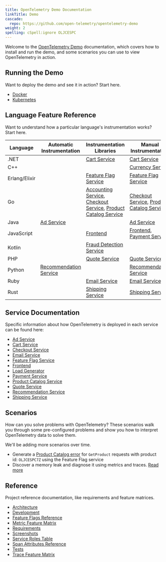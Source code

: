 ```yaml
---
title: OpenTelemetry Demo Documentation
linkTitle: Demo
cascade:
  repo: https://github.com/open-telemetry/opentelemetry-demo
weight: 2
spelling: cSpell:ignore OLJCESPC
---
```


Welcome to the [OpenTelemetry Demo](/ecosystem/demo/) documentation, which
covers how to install and run the demo, and some scenarios you can use to view
OpenTelemetry in action.

## Running the Demo

Want to deploy the demo and see it in action? Start here.

- [Docker](docker-deployment/)
- [Kubernetes](kubernetes-deployment/)

## Language Feature Reference

Want to understand how a particular language's instrumentation works? Start
here.

| Language      | Automatic Instrumentation                          | Instrumentation Libraries                                                                                                                | Manual Instrumentation                                                                       |
| ------------- | -------------------------------------------------- | ---------------------------------------------------------------------------------------------------------------------------------------- | -------------------------------------------------------------------------------------------- |
| .NET          |                                                    | [Cart Service](services/cart/)                                                                                                           | [Cart Service](services/cart/)                                                               |
| C++           |                                                    |                                                                                                                                          | [Currency Service](services/currency/)                                                       |
| Erlang/Elixir |                                                    | [Feature Flag Service](services/feature-flag/)                                                                                           | [Feature Flag Service](services/feature-flag/)                                               |
| Go            |                                                    | [Accounting Service](services/accounting/), [Checkout Service](services/checkout/), [Product Catalog Service](services/product-catalog/) | [Checkout Service](services/checkout/), [Product Catalog Service](services/product-catalog/) |
| Java          | [Ad Service](services/ad/)                         |                                                                                                                                          | [Ad Service](services/ad/)                                                                   |
| JavaScript    |                                                    | [Frontend](services/frontend/)                                                                                                           | [Frontend](services/frontend/), [Payment Service](services/payment/)                         |
| Kotlin        |                                                    | [Fraud Detection Service](services/fraud-detection/)                                                                                     |                                                                                              |
| PHP           |                                                    | [Quote Service](services/quote/)                                                                                                         | [Quote Service](services/quote/)                                                             |
| Python        | [Recommendation Service](services/recommendation/) |                                                                                                                                          | [Recommendation Service](services/recommendation/)                                           |
| Ruby          |                                                    | [Email Service](services/email/)                                                                                                         | [Email Service](services/email/)                                                             |
| Rust          |                                                    | [Shipping Service](services/shipping/)                                                                                                   | [Shipping Service](services/shipping/)                                                       |

## Service Documentation

Specific information about how OpenTelemetry is deployed in each service can be
found here:

- [Ad Service](services/ad/)
- [Cart Service](services/cart/)
- [Checkout Service](services/checkout/)
- [Email Service](services/email/)
- [Feature Flag Service](services/feature-flag/)
- [Frontend](services/frontend/)
- [Load Generator](services/load-generator/)
- [Payment Service](services/payment/)
- [Product Catalog Service](services/product-catalog/)
- [Quote Service](services/quote/)
- [Recommendation Service](services/recommendation/)
- [Shipping Service](services/shipping/)

## Scenarios

How can you solve problems with OpenTelemetry? These scenarios walk you through
some pre-configured problems and show you how to interpret OpenTelemetry data to
solve them.

We'll be adding more scenarios over time.

- Generate a [Product Catalog error](feature-flags) for `GetProduct` requests
  with product id: `OLJCESPC7Z` using the Feature Flag service
- Discover a memory leak and diagnose it using metrics and traces.
  [Read more](scenarios/recommendation-cache/)

## Reference

Project reference documentation, like requirements and feature matrices.

- [Architecture](architecture/)
- [Development](development/)
- [Feature Flags Reference](feature-flags/)
- [Metric Feature Matrix](metric-features/)
- [Requirements](./requirements/)
- [Screenshots](screenshots/)
- [Service Roles Table](service-table/)
- [Span Attributes Reference](manual-span-attributes/)
- [Tests](tests/)
- [Trace Feature Matrix](trace-features/)
